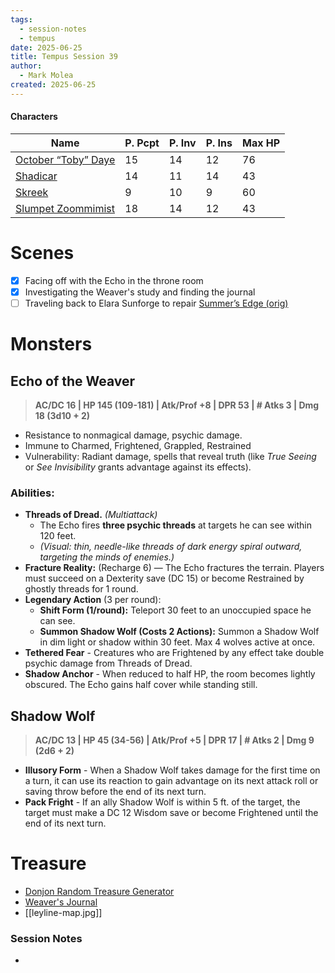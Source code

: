 ```yaml
---
tags:
  - session-notes
  - tempus
date: 2025-06-25
title: Tempus Session 39
author:
  - Mark Molea
created: 2025-06-25
---
```









#### Characters

| Name                    | P. Pcpt | P. Inv | P. Ins | Max HP |
| ----------------------- | ------- | ------ | ------ | ------ |
| [October “Toby” Daye](/02---characters/main-party/october-toby-daye) | 15      | 14     | 12     | 76     |
| [Shadicar](/02---characters/main-party/shadicar)            | 14      | 11     | 14     | 43     |
| [Skreek](/02---characters/main-party/skreek)              | 9       | 10     | 9      | 60     |
| [Slumpet Zoommimist](/02---characters/main-party/slumpet-zoommimist)  | 18      | 14     | 12     | 43     |

# Scenes

- [x] Facing off with the Echo in the throne room
- [x] Investigating the Weaver's study and finding the journal
- [ ] Traveling back to Elara Sunforge to repair [Summer’s Edge (orig)](/04---items/summers-edge-orig)

# Monsters

## Echo of the Weaver

> **AC/DC 16 | HP 145 (109-181) | Atk/Prof +8 | DPR 53 | # Atks 3 | Dmg 18 (3d10 + 2)**

- Resistance to nonmagical damage, psychic damage.
- Immune to Charmed, Frightened, Grappled, Restrained
- Vulnerability: Radiant damage, spells that reveal truth (like _True Seeing_ or _See Invisibility_ grants advantage against its effects).
### Abilities:
- **Threads of Dread.** _(Multiattack)_
	- The Echo fires **three psychic threads** at targets he can see within 120 feet.
	- _(Visual: thin, needle-like threads of dark energy spiral outward, targeting the minds of enemies.)_
- **Fracture Reality:** (Recharge 6) — The Echo fractures the terrain. Players must succeed on a Dexterity save (DC 15) or become Restrained by ghostly threads for 1 round.
- **Legendary Action** (3 per round):
    - **Shift Form (1/round):** Teleport 30 feet to an unoccupied space he can see.
    - **Summon Shadow Wolf (Costs 2 Actions):** Summon a Shadow Wolf in dim light or shadow within 30 feet. Max 4 wolves active at once.
- **Tethered Fear** - Creatures who are Frightened by any effect take double psychic damage from Threads of Dread.
- **Shadow Anchor** - When reduced to half HP, the room becomes lightly obscured. The Echo gains half cover while standing still.

## Shadow Wolf

> **AC/DC 13 | HP 45 (34-56) | Atk/Prof +5 | DPR 17 | # Atks 2 | Dmg 9 (2d6 + 2)**

- **Illusory Form** - When a Shadow Wolf takes damage for the first time on a turn, it can use its reaction to gain advantage on its next attack roll or saving throw before the end of its next turn.
- **Pack Fright** - If an ally Shadow Wolf is within 5 ft. of the target, the target must make a DC 12 Wisdom save or become Frightened until the end of its next turn.

# Treasure

- [Donjon Random Treasure Generator](https://donjon.bin.sh/5e/random/#type=treasure;treasure-cr=4;treasure-loot_type=treasure_hoard)
- [Weaver's Journal](/04---items/weavers-journal)
- [[leyline-map.jpg]]

### Session Notes

- 
